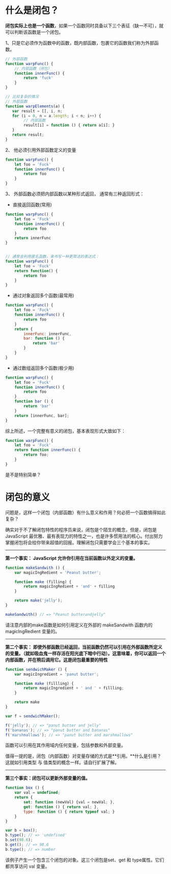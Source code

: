 # 什么是闭包？

**闭包实际上也是一个函数**，如果一个函数同时具备以下三个表征（缺一不可），就可以判断该函数是一个闭包。

1、只是它必须作为函数中的函数，既内部函数，包裹它的函数我们称为外部函数。

```js
// 外部函数
function warpFunc() {
    // 内部函数（闭包）
    function innerFunc() {
        return 'fuck'
    }
}

// 比较复杂的情况
// 外部函数
function warpElements(a) {
   var result = [], i, n;
   for (i = 0, n = a.length; i < n; i++) {
        // 内部函数
        result[i] = function () { return a[i]; }
   }
   return result;
}
```

2、 他必须引用外部函数定义的变量

```js
function warpFunc() {
    let foo = 'Fuck'
    function innerFunc() {
        return foo
    }
}
```

3、 外部函数必须把内部函数以某种形式返回， 通常有三种返回形式：

* 直接返回函数\(常用\)

```js
function warpFunc() {
    let foo = 'Fuck'
    function innerFunc() {
        return foo
    }
    return innerFunc
}


// 通常会利用匿名函数，来书写一种更简洁的表达式：
function warpFunc() {
    let foo = 'Fuck'
    return function() {
        return foo
    }
}
```

* 通过对象返回多个函数\(最常用\)

```js
function warpFunc() {
    let foo = 'Fuck'
    function innerFunc() {
        return foo
    }
    return {
        innerFunc: innerFunc,
        bar: function () {
            return 'bar'
        }
    }
}
```

* 通过数组返回多个函数\(极少用\)

```js
function warpFunc() {
    let foo = 'Fuck'
    function innerFunc() {
        return foo
    }
    function bar () {
        return 'bar'
    }
    return [innerFunc, bar];
}
```

综上所述，一个完整有意义的闭包，基本表现形式大致如下：

```js
function warpFunc() {
    let foo = 'Fuck'
    return function innerFunc() {
        return foo;
    }
}
```

是不是特别简单？

# 闭包的意义

问题是，这样一个闭包（内部函数）有什么意义和作用？何必把一个函数搞得如此复杂？

确实对于不了解闭包特性的程序员来说，闭包是个陌生的概念，但是，闭包是 JavaScript 最优雅、最有表现力的特性之一，也是许多惯用法的核心。付出努力掌握闭包将会给你带来超值的回报。理解闭包只需要学会三个基本的事实。

---

**第一个事实： JavaScript 允许你引用在当前函数以外定义的变量。**

```js
function makeSandwith () {
    var magicIngRedient = 'Peanut butter';

    function make (filling) {
        return magicIngRedient + 'and' + filling
    }

    return make('jelly');
}

makeSandwith() // => "Peanut butterandjelly"
```

请注意内部的make函数是如何引用定义在外部的 makeSandwith 函数内的 magicIngRedient 变量的。

---

**第二个事实： 即使外部函数已经返回，当前函数仍然可以引用在外部函数所定义的变量。（就如吸血鬼一样存活在阳光底下暗中行动）。这意味着，你可以返回一个内部函数，并在稍后调用它。这是闭包最重要的特性**

```js
function sendwichMaker () {
    var magicIngredient = 'panut butter';

    function make (fillling) {
        return magicIngredient + ' and ' + fillling;
    }

    return make
}

var f = sendwichMaker();

f('jelly'); // => "panut butter and jelly"
f('bananas'); // => "panut butter and bananas"
f('marshmallows'); // => "panut butter and marshmallows"
```

函数可以引用在其作用域内任何变量，包括参数和外部变量。

值得一提的是，闭包（内部函数）对变量存储的方式是**引用。**什么是引用？ 这就如引用类型 与 值类型的概念一样。请自行扩展了解。

---

**第三个事实：闭包可以更新外部变量的值。**

```js
function box () {
    var val = undefined;
    return {
        set: function (newVal) {val = newVal; },
        get: function () { return val; },
        type: function () { return typeof val; }
    }
}

var b = box();
b.type(); // => 'undefined'
b.set(98.6);
b.get(); // => 98.6
b.type(); // => number
```

该例子产生一个包含三个闭包的对象。这三个闭包是set、get 和 type属性。它们都共享访问 val 变量。

